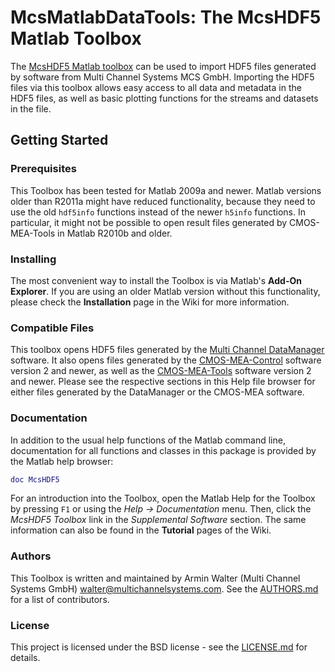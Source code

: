 # McsMatlabDataTools: The McsHDF5 Matlab Toolbox

The [McsHDF5 Matlab toolbox](https://de.mathworks.com/matlabcentral/fileexchange/54976-mcsmatlabdatatools) can be used to import HDF5 files generated by software from Multi Channel Systems MCS GmbH. Importing the HDF5 files via this toolbox allows easy access to all data and metadata in the HDF5 files, as well as basic plotting functions for the streams and datasets in the file.

## Getting Started

### Prerequisites

This Toolbox has been tested for Matlab 2009a and newer. Matlab versions older than R2011a might have reduced functionality, because they need to use the old ``hdf5info`` functions instead of the newer ``h5info`` functions. In particular, it might not be possible to open result files generated by CMOS-MEA-Tools in Matlab R2010b and older.

### Installing

The most convenient way to install the Toolbox is via Matlab's **Add-On Explorer**. If you are using an older Matlab version without this functionality, please check the **Installation** page in the Wiki for more information.

### Compatible Files

This toolbox opens HDF5 files generated by the [Multi Channel DataManager](https://www.multichannelsystems.com/software/multi-channel-datamanager) software. It also opens files generated by the [CMOS-MEA-Control](https://www.multichannelsystems.com/software/multi-channel-datamanager) software version 2 and newer, as well as the [CMOS-MEA-Tools](https://www.multichannelsystems.com/software/cmos-mea-tools) software version 2 and newer. Please see the respective sections in this Help file browser for either files generated by the DataManager or the CMOS-MEA software.

### Documentation

In addition to the usual help functions of the Matlab command line, documentation for all functions and classes in this package is provided by the Matlab help browser:

```Matlab
doc McsHDF5
```

For an introduction into the Toolbox, open the Matlab Help for the Toolbox by pressing ``F1`` or using the *Help &rarr; Documentation* menu. Then, click the *McsHDF5 Toolbox* link in the *Supplemental Software* section. The same information can also be found in the **Tutorial** pages of the Wiki.

### Authors
This Toolbox is written and maintained by Armin Walter (Multi Channel Systems GmbH) <walter@multichannelsystems.com>.
See the [AUTHORS.md](https://github.com/multichannelsystems/McsMatlabDataTools/blob/master/AUTHORS.md) for a list of contributors.

### License
This project is licensed under the BSD license - see the [LICENSE.md](https://github.com/multichannelsystems/McsMatlabDataTools/blob/master/LICENSE.md) for details.